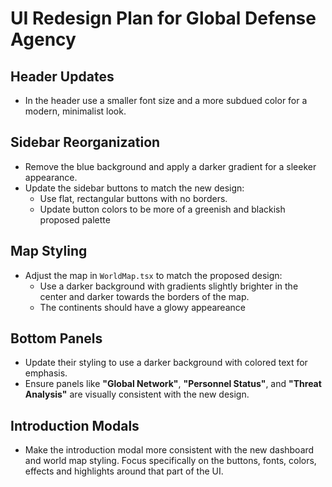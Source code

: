 # UI Redesign Plan for Global Defense Agency

## Header Updates
- In the header use a smaller font size and a more subdued color for a modern, minimalist look.

## Sidebar Reorganization
- Remove the blue background and apply a darker gradient for a sleeker appearance.
- Update the sidebar buttons to match the new design:
    - Use flat, rectangular buttons with no borders.
    - Update button colors to be more of a greenish and blackish proposed palette

## Map Styling
- Adjust the map in `WorldMap.tsx` to match the proposed design:
    - Use a darker background with gradients slightly brighter in the center and darker towards the borders of the map.
    - The continents should have a glowy appeareance

## Bottom Panels
- Update their styling to use a darker background with colored text for emphasis.
- Ensure panels like **"Global Network"**, **"Personnel Status"**, and **"Threat Analysis"** are visually consistent with the new design.

## Introduction Modals
- Make the introduction modal more consistent with the new dashboard and world map styling. Focus specifically on the buttons, fonts, colors, effects and highlights around that part of the UI.